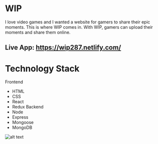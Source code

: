 # WIP

I love video games and I wanted a website for gamers to share their epic moments. This is where WIP comes in. With WIP, gamers can upload their moments and share them online.

## Live App: https://wip287.netlify.com/

# Technology Stack
Frontend
  * HTML
  * CSS
  * React
  * Redux
Backend
  * Node
  * Express
  * Mongoose
  * MongoDB

![alt text](https://github.com/Chrisyango/WIP-client/blob/master/public/images/wip.jpg)